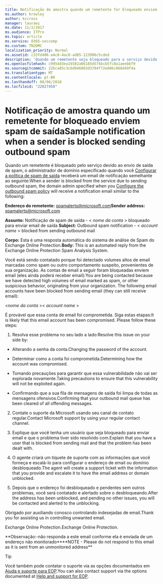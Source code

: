 ```yaml
---
title: Notificação de amostra quando um remetente for bloqueado enviem spam de saída
ms.author: krowley
author: kccross
manager: laurawi
ms.date: 11/2/2017
ms.audience: ITPro
ms.topic: article
ms.service: O365-seccomp
ms.custom: TN2DMC
localization_priority: Normal
ms.assetid: c33fd406-a4c8-4ac8-ad85-123996c5cded
description: 'Quando um remetente seja bloqueado para o serviço devido ao envio de spam de saída, o administrador de domínio especificado quando você configurar a política de spam de saída receberá um email de notificação semelhante ao seguinte:'
ms.openlocfilehash: c9954d3ea16582a66185d574bcb5fc8a1aeebbf9
ms.sourcegitcommit: 22bca85c3c6d946083d3784f72e886c068d49f4a
ms.translationtype: MT
ms.contentlocale: pt-BR
ms.lasthandoff: 08/06/2018
ms.locfileid: "22027458"
---
```

# <a name="sample-notification-when-a-sender-is-blocked-sending-outbound-spam"></a><span data-ttu-id="fc203-103">Notificação de amostra quando um remetente for bloqueado enviem spam de saída</span><span class="sxs-lookup"><span data-stu-id="fc203-103">Sample notification when a sender is blocked sending outbound spam</span></span>

<span data-ttu-id="fc203-104">Quando um remetente é bloqueado pelo serviço devido ao envio de saída de spam, o administrador de domínio especificado quando você [Configurar a política de spam de saída](configure-the-outbound-spam-policy.md) receberá um email de notificação semelhante ao seguinte:</span><span class="sxs-lookup"><span data-stu-id="fc203-104">When a sender is blocked from the service due to sending outbound spam, the domain admin specified when you [Configure the outbound spam policy](configure-the-outbound-spam-policy.md) will receive a notification email similar to the following:</span></span> 
  
 <span data-ttu-id="fc203-105">**Endereço do remetente:** spamalerts@microsoft.com</span><span class="sxs-lookup"><span data-stu-id="fc203-105">**Sender address:** spamalerts@microsoft.com</span></span> 
  
 <span data-ttu-id="fc203-106">**Assunto:** Notificação de spam de saída - \< *nome da conta* \> bloqueado para enviar email de saída    </span><span class="sxs-lookup"><span data-stu-id="fc203-106">**Subject:** Outbound spam notification - \<  *account name*  \> blocked from sending outbound mail</span></span> 
  
 <span data-ttu-id="fc203-107">**Corpo:** Esta é uma resposta automática do sistema de análise de Spam do Exchange Online Protection.</span><span class="sxs-lookup"><span data-stu-id="fc203-107">**Body:** This is an automated reply from the Exchange Online Protection Spam Analysis System.</span></span> 
  
<span data-ttu-id="fc203-p101">Você está sendo contatado porque foi detectado volumes altos de email marcadas como spam ou outro comportamento suspeito, provenientes de sua organização. As contas de email a seguir foram bloqueadas enviem email (eles ainda poderá receber email):</span><span class="sxs-lookup"><span data-stu-id="fc203-p101">You are being contacted because we have detected high volumes of email marked as spam, or other suspicious behavior, originating from your organization. The following email accounts have been blocked from sending email (they can still receive email):</span></span>
  
<span data-ttu-id="fc203-110">\<*nome da conta*  \></span><span class="sxs-lookup"><span data-stu-id="fc203-110">\< *account name*  \></span></span> 
  
<span data-ttu-id="fc203-p102">É provável que essa conta de email foi comprometida. Siga estas etapas:</span><span class="sxs-lookup"><span data-stu-id="fc203-p102">It is likely that this email account has been compromised. Please follow these steps:</span></span>
  
1. <span data-ttu-id="fc203-113">Resolva esse problema no seu lado a lado:</span><span class="sxs-lookup"><span data-stu-id="fc203-113">Resolve this issue on your side by:</span></span>
    
  - <span data-ttu-id="fc203-114">Alterando a senha da conta.</span><span class="sxs-lookup"><span data-stu-id="fc203-114">Changing the password of the account.</span></span>
    
  - <span data-ttu-id="fc203-115">Determinar como a conta foi comprometida.</span><span class="sxs-lookup"><span data-stu-id="fc203-115">Determining how the account was compromised.</span></span>
    
  - <span data-ttu-id="fc203-116">Tomando precauções para garantir que essa vulnerabilidade não vai ser explorada novamente.</span><span class="sxs-lookup"><span data-stu-id="fc203-116">Taking precautions to ensure that this vulnerability will not be exploited again.</span></span>
    
  - <span data-ttu-id="fc203-117">Confirmando que a sua fila de mensagens de saída foi limpa de todas as mensagens ofensivos.</span><span class="sxs-lookup"><span data-stu-id="fc203-117">Confirming that your outbound mail queue has been cleared of all offending messages.</span></span>
    
2. <span data-ttu-id="fc203-118">Contate o suporte da Microsoft usando seu canal de contato regular.</span><span class="sxs-lookup"><span data-stu-id="fc203-118">Contact Microsoft support by using your regular contact channel.</span></span>
    
3. <span data-ttu-id="fc203-119">Explique que você tenha um usuário que seja bloqueado para enviar email e que o problema tiver sido resolvido com.</span><span class="sxs-lookup"><span data-stu-id="fc203-119">Explain that you have a user that is blocked from sending mail and that the problem has been dealt with.</span></span>
    
4. <span data-ttu-id="fc203-120">O agente criará um tíquete de suporte com as informações que você forneça e escalá-lo para configurar o endereço de email ou domínio desbloqueado.</span><span class="sxs-lookup"><span data-stu-id="fc203-120">The agent will create a support ticket with the information that you provide and escalate it to have the email address or domain unblocked.</span></span>
    
5. <span data-ttu-id="fc203-121">Depois que o endereço foi desbloqueado e pendentes sem outros problemas, você será contatado e alertado sobre o desbloqueando.</span><span class="sxs-lookup"><span data-stu-id="fc203-121">After the address has been unblocked, and pending no other issues, you will be contacted and alerted to the unblocking.</span></span>
    
<span data-ttu-id="fc203-122">Obrigado por auxiliando conosco controlando indesejadas de email.</span><span class="sxs-lookup"><span data-stu-id="fc203-122">Thank you for assisting us in controlling unwanted email.</span></span>
  
<span data-ttu-id="fc203-123">Exchange Online Protection.</span><span class="sxs-lookup"><span data-stu-id="fc203-123">Exchange Online Protection.</span></span>
  
<span data-ttu-id="fc203-124">\*\*Observação:-não responda a este email conforme ela é enviada de um endereço não monitorado\*\*</span><span class="sxs-lookup"><span data-stu-id="fc203-124">\*\*NOTE - Please do not respond to this email as it is sent from an unmonitored address\*\*</span></span>
  
> [!TIP]
> <span data-ttu-id="fc203-125">Você também pode contatar o suporte via as opções documentados em [Ajuda e suporte para EOP](eop/help-and-support-for-eop.md).</span><span class="sxs-lookup"><span data-stu-id="fc203-125">You can also contact support via the options documented at [Help and support for EOP](eop/help-and-support-for-eop.md).</span></span> 
  

